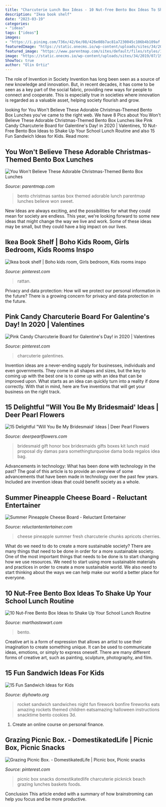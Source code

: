 ```yaml
---
title: "Charcuterie Lunch Box Ideas - 10 Nut-free Bento Box Ideas To Shake Up Your School Lunch Routine"
description: "Ikea book shelf"
date: "2023-03-19"
categories:
- "ideas"
tags: ["ideas"]
images:
- "https://i.pinimg.com/736x/42/6e/08/426e08b7ac81a7230045c106b4b109af.jpg"
featuredImage: "https://static.onecms.io/wp-content/uploads/sites/34/2019/07/19034505/jam-ham-nut-free-lunch.jpg"
featured_image: "https://www.parentmap.com/sites/default/files/styles/1180x660_scaled_cropped/public/2017-12/mini_santas_bento_0.jpg?itok=RgzZDUd_"
image: "https://static.onecms.io/wp-content/uploads/sites/34/2019/07/19034505/jam-ham-nut-free-lunch.jpg"
ShowToc: true
author: "Olin Ortiz"
---
```



The role of Invention in Society
Invention has long been seen as a source of new knowledge and innovation. But, in recent decades, it has come to be seen as a key part of the social fabric, providing new ways for people to connect and cooperate. This is especially true in societies where innovation is regarded as a valuable asset, helping society flourish and grow.

	

		
looking for You Won&#039;t Believe These Adorable Christmas-Themed Bento Box Lunches you've came to the right web. We have 8 Pics about You Won&#039;t Believe These Adorable Christmas-Themed Bento Box Lunches like Pink Candy Charcuterie Board for Galentine&#039;s Day! in 2020 | Valentines, 10 Nut-Free Bento Box Ideas to Shake Up Your School Lunch Routine and also 15 Fun Sandwich Ideas for Kids. Read more:
		
    
## You Won&#039;t Believe These Adorable Christmas-Themed Bento Box Lunches

<img loading=lazy src="https://www.parentmap.com/sites/default/files/styles/1180x660_scaled_cropped/public/2017-12/mini_santas_bento_0.jpg?itok=RgzZDUd_" onerror="this.onerror=null;this.src='https://tse4.mm.bing.net/th?id=OIP.F7MlpYTUU-eiWzKc6_wDJwHaEJ&amp;pid=15.1';" alt="You Won&#039;t Believe These Adorable Christmas-Themed Bento Box Lunches">

_Source: parentmap.com_

>bento christmas santas box themed adorable lunch parentmap lunches believe won sweet. 

	

New Ideas are always exciting, and the possibilities for what they could mean for society are endless. This year, we're looking forward to some new ideas that might change the way we live and work. Some of these ideas may be small, but they could have a big impact on our lives.

    
## Ikea Book Shelf | Boho Kids Room, Girls Bedroom, Kids Rooms Inspo

<img loading=lazy src="https://i.pinimg.com/736x/42/6e/08/426e08b7ac81a7230045c106b4b109af.jpg" onerror="this.onerror=null;this.src='https://tse3.mm.bing.net/th?id=OIP.11DHeBOU_kkj-bRkMvsxEAHaLF&amp;pid=15.1';" alt="Ikea book shelf | Boho kids room, Girls bedroom, Kids rooms inspo">

_Source: pinterest.com_

>rattan. 

	

Privacy and data protection: How will we protect our personal information in the future?
There is a growing concern for privacy and data protection in the future.

    
## Pink Candy Charcuterie Board For Galentine&#039;s Day! In 2020 | Valentines

<img loading=lazy src="https://i.pinimg.com/736x/b8/b0/48/b8b048197379c0be66deb87cad0d66ba.jpg" onerror="this.onerror=null;this.src='https://tse1.mm.bing.net/th?id=OIP.UZYSjT2_wcxUfnguPqAvIgHaLF&amp;pid=15.1';" alt="Pink Candy Charcuterie Board for Galentine&#039;s Day! in 2020 | Valentines">

_Source: pinterest.com_

>charcuterie galentines. 

	

Invention ideas are a never-ending supply for businesses, individuals and even governments. They come in all shapes and sizes, but the key to coming up with the best one is to come up with an idea that can be improved upon. What starts as an idea can quickly turn into a reality if done correctly. With that in mind, here are five inventions that will get your business on the right track.

    
## 15 Delightful &quot;Will You Be My Bridesmaid&#039; Ideas | Deer Pearl Flowers

<img loading=lazy src="http://www.deerpearlflowers.com/wp-content/uploads/2016/08/Will-you-be-my-Bridesmaid-Ideas-9.jpg" onerror="this.onerror=null;this.src='https://tse4.mm.bing.net/th?id=OIP.xhuPpFItA60ilSdCiTho4QHaLH&amp;pid=15.1';" alt="15 Delightful &quot;Will You Be My Bridesmaid&#039; Ideas | Deer Pearl Flowers">

_Source: deerpearlflowers.com_

>bridesmaid gift honor box bridesmaids gifts boxes kit lunch maid proposal diy damas para somethingturquoise dama boda regalos idea bag. 

	

Advancements in technology: What has been done with technology in the past?
The goal of this article is to provide an overview of some advancements that have been made in technology over the past few years. Included are invention ideas that could benefit society as a whole.

    
## Summer Pineapple Cheese Board - Reluctant Entertainer

<img loading=lazy src="https://reluctantentertainer.com/wp-content/uploads/2018/06/Summer-Pineapple-Cheese-Board-4.jpg" onerror="this.onerror=null;this.src='https://tse1.mm.bing.net/th?id=OIP.cuSNmV5TvcKpPiIYZU9DKgHaLG&amp;pid=15.1';" alt="Summer Pineapple Cheese Board - Reluctant Entertainer">

_Source: reluctantentertainer.com_

>cheese pineapple summer fresh charcuterie chunks apricots cherries. 

	

What do we need to do to create a more sustainable society?
There are many things that need to be done in order for a more sustainable society. One of the most important things that needs to be done is to start changing how we use resources. We need to start using more sustainable materials and practices in order to create a more sustainable world. We also need to start thinking about the ways we can help make our world a better place for everyone.

    
## 10 Nut-Free Bento Box Ideas To Shake Up Your School Lunch Routine

<img loading=lazy src="https://static.onecms.io/wp-content/uploads/sites/34/2019/07/19034505/jam-ham-nut-free-lunch.jpg" onerror="this.onerror=null;this.src='https://tse2.mm.bing.net/th?id=OIP.JXbGHQ72UtxvDXWdZ2es5AHaKh&amp;pid=15.1';" alt="10 Nut-Free Bento Box Ideas to Shake Up Your School Lunch Routine">

_Source: marthastewart.com_

>bento. 

	

Creative art is a form of expression that allows an artist to use their imagination to create something unique. It can be used to communicate ideas, emotions, or simply to express oneself. There are many different forms of creative art, such as painting, sculpture, photography, and film.

    
## 15 Fun Sandwich Ideas For Kids

<img loading=lazy src="http://www.diyhowto.org/wp-content/uploads/2016/03/DIY-3D-Rocket-Sandwich-15-Fun-Sandwich-Ideas-for-Kids-DIYHowto.jpg" onerror="this.onerror=null;this.src='https://tse3.mm.bing.net/th?id=OIP.LUILl2Tvr09ZfKVxXYiNSwHaLJ&amp;pid=15.1';" alt="15 Fun Sandwich Ideas for Kids">

_Source: diyhowto.org_

>rocket sandwich sandwiches night fun firework bonfire fireworks eats amazing rockets themed children eatsamazing halloween instructions snacktime bento cookies 3d. 

	

1. Create an online course on personal finance.

    
## Grazing Picnic Box. - DomestikatedLife | Picnic Box, Picnic Snacks

<img loading=lazy src="https://i.pinimg.com/736x/f1/7f/ae/f17faeb49bd209e7d9a452c843b656dd.jpg" onerror="this.onerror=null;this.src='https://tse1.mm.bing.net/th?id=OIP.sB3GoJyiRDwfcwdpA4uiVwHaJ3&amp;pid=15.1';" alt="Grazing Picnic Box. - DomestikatedLife | Picnic box, Picnic snacks">

_Source: pinterest.com_

>picnic box snacks domestikatedlife charcuterie picknick beach grazing lunches baskets foods. 

	

Conclusion
This article ended with a summary of how brainstroming can help you focus and be more productive.

